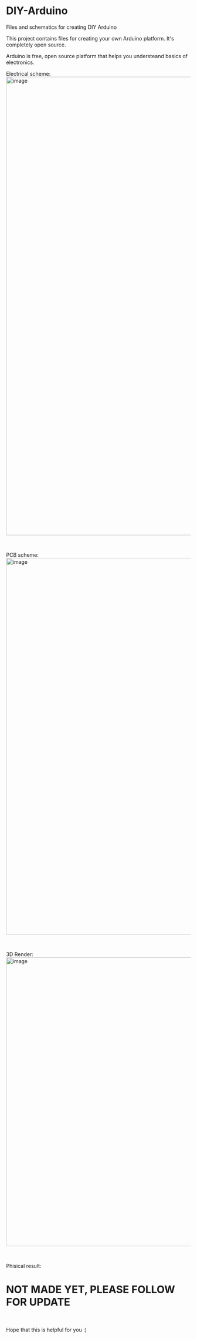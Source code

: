 # DIY-Arduino
Files and schematics for creating DIY Arduino


This project contains files for creating your own Arduino platform.
It's completely open source.


Arduino is free, open source platform that helps you understeand basics of electronics.


Electrical scheme:
<img width="1821" height="1249" alt="image" src="https://github.com/user-attachments/assets/14ea0e82-9e86-40be-bab6-28a93cbaf231" />

<br>

PCB scheme:
<img width="1494" height="1026" alt="image" src="https://github.com/user-attachments/assets/3f364d73-e878-4ab2-ba13-b193bff136ef" />

<br>

3D Render:
<img width="1218" height="787" alt="image" src="https://github.com/user-attachments/assets/dcc1ac2e-9cc4-4f20-9273-a4ac05704f3a" />

<br>

Phisical result:
<h1 style={color: red;}>NOT MADE YET, PLEASE FOLLOW FOR UPDATE</h1>

<br>

Hope that this is helpful for you :)





